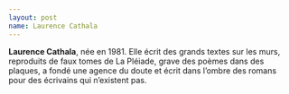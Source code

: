 ```yaml
---
layout: post
name: Laurence Cathala
---
```

**Laurence Cathala**, née en 1981. Elle écrit des grands textes sur les murs, reproduits de faux tomes de La Pléiade, grave des poèmes dans des plaques, a fondé une agence du doute et écrit dans l’ombre des romans pour des écrivains qui n’existent pas.
